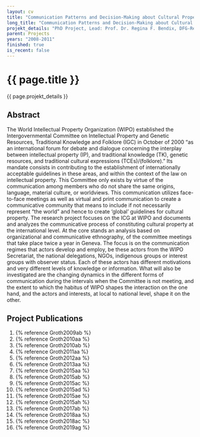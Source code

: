 ```yaml
---
layout: cv
title: "Communication Patterns and Decision-Making about Cultural Property at WIPO"
long_title: "Communication Patterns and Decision-Making about Cultural Property in the International Forum of the World Intellectual Property Organization (PhD Project, Lead: Prof. Dr. Regina F. Bendix, DFG-Research Group Cultural Property)"
projekt_details: "PhD Project, Lead: Prof. Dr. Regina F. Bendix, DFG-Research Group Cultural Property"
parent: Projects
years: "2008-2011"
finished: true
is_recent: false
---
```

<h1>{{ page.title }}</h1>
<div class="subtitle">{{ page.projekt_details }}</div>

<h2>Abstract</h2>
The World Intellectual Property Organization (WIPO) established the Intergovernmental Committee on Intellectual Property and Genetic Resources, Traditional Knowledge and Folklore (IGC) in October of 2000 “as an international forum for debate and dialogue concerning the interplay between intellectual property (IP), and traditional knowledge (TK), genetic resources, and traditional cultural expressions (TCEs)/(folklore).” Its mandate consists in contributing to the establishment of internationally acceptable guidelines in these areas, and within the context of the law on intellectual property. This Committee only exists by virtue of the communication among members who do not share the same origins, language, material culture, or worldviews. This communication utilizes face-to-face meetings as well as virtual and print communication to create a communicative community that means to include if not necessarily represent “the world” and hence to create ‘global’ guidelines for cultural property. The research project focuses on the ICG at WIPO and documents and analyzes the communicative process of constituting cultural property at the international level. At the core stands an analysis based on organizational and communicative ethnography, of the committee meetings that take place twice a year in Geneva. The focus is on the communication regimes that actors develop and employ, be these actors from the WIPO Secretariat, the national delegations, NGOs, indigenous groups or interest groups with observer status. Each of these actors has different motivations and very different levels of knowledge or information. What will also be investigated are the changing dynamics in the different forms of communication during the intervals when the Committee is not meeting, and the extent to which the habitus of WIPO shapes the interaction on the one hand, and the actors and interests, at local to national level, shape it on the other.

<h2>Project Publications</h2>
<ol>
	<li>{% reference Groth2009ab %}</li>
	<li>{% reference Groth2010aa %}</li>
	<li>{% reference Groth2010ab %}</li>
	<li>{% reference Groth2011aa %}</li>
	<li>{% reference Groth2012aa %}</li>
	<li>{% reference Groth2013aa %}</li>
	<li>{% reference Groth2015aa %}</li>
	<li>{% reference Groth2015ab %}</li>
	<li>{% reference Groth2015ac %}</li>
	<li>{% reference Groth2015ad %}</li>
	<li>{% reference Groth2015ae %}</li>
	<li>{% reference Groth2015ah %}</li>
	<li>{% reference Groth2017ab %}</li>
	<li>{% reference Groth2018aa %}</li>
	<li>{% reference Groth2018ac %}</li>
	<li>{% reference Groth2019ag %}</li>
</ol>
